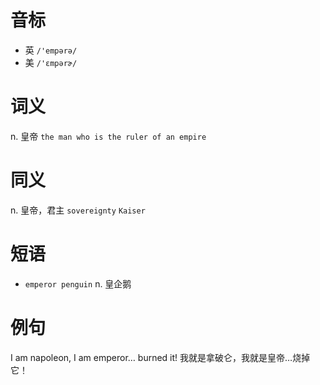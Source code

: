 # 音标

- 英 `/'empərə/`
- 美 `/'ɛmpərɚ/`

# 词义

n. 皇帝
`the man who is the ruler of an empire`

# 同义

n. 皇帝，君主
`sovereignty` `Kaiser`

# 短语

- `emperor penguin` n. 皇企鹅

# 例句

I am napoleon, I am emperor… burned it!
我就是拿破仑，我就是皇帝…烧掉它！


